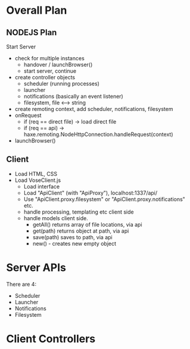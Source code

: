 Overall Plan
============

NODEJS Plan
-----------

Start Server
 - check for multiple instances
   - handover / launchBrowser()
   - start server, continue
 - create controller objects
   - scheduler (running processes)
   - launcher
   - notifications (basically an event listener)
   - filesystem, file <--> string
 - create remoting context, add scheduler, notifications, filesystem
 - onRequest
   - if (req == direct file) -> load direct file
   - if (req == api) -> haxe.remoting.NodeHttpConnection.handleRequest(context)
 - launchBrowser()

Client
------

* Load HTML, CSS
* Load VoseClient.js
    * Load interface
    * Load "ApiClient" (with "ApiProxy"), localhost:1337/api/
    * Use "ApiClient.proxy.filesystem"
       or "ApiClient.proxy.notifications"
       etc.
    * handle processing, templating etc client side
    * handle models client side.
        * getAll() returns array of file locations, via api
        * get(path) returns object at path, via api
        * save(path) saves to path, via api
        * new() - creates new empty object

Server APIs
===========

There are 4:
  * Scheduler
  * Launcher
  * Notifications
  * Filesystem

Client Controllers
==================

